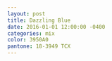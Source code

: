 ```yaml
---
layout: post
title: Dazzling Blue
date: 2016-01-01 12:00:00 -0400
categories: mix
color: 3950A0
pantone: 18-3949 TCX
---
```

